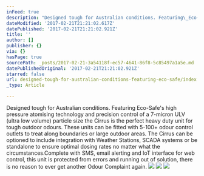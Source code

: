 ```yaml
---
inFeed: true
description: "Designed tough for Australian conditions. Featuring\_Eco-Safe's\_high pressure atomising technology and\_precision control of a 7-micron ULV (ultra low volume) particle size\_the Cirrus is the perfect heavy duty unit for tough outdoor odours.\_These units can be fitted with 5-100+ odour control outlets to treat along boundaries or large outdoor areas. The Cirrus can be optioned to include integration with Weather Stations, SCADA systems or be standalone to ensure optimal dosing rates no matter what the circumstances.Complete with SMS, email alerting and IoT interface for web control, this unit is protected from errors and running out of solution, there is no reason to ever get another Odour Complaint again."
dateModified: '2017-02-21T21:21:02.617Z'
datePublished: '2017-02-21T21:21:02.921Z'
title: ''
author: []
publisher: {}
via: {}
hasPage: true
sourcePath: _posts/2017-02-21-3a54118f-ec57-4641-86f8-5c85497a1a5e.md
datePublishedOriginal: '2017-02-21T21:21:02.921Z'
starred: false
url: designed-tough-for-australian-conditions-featuring-eco-safe/index.html
_type: Article

---
```

Designed tough for Australian conditions. Featuring Eco-Safe's high pressure atomising technology and precision control of a 7-micron ULV (ultra low volume) particle size the Cirrus is the perfect heavy duty unit for tough outdoor odours. These units can be fitted with 5-100+ odour control outlets to treat along boundaries or large outdoor areas. The Cirrus can be optioned to include integration with Weather Stations, SCADA systems or be standalone to ensure optimal dosing rates no matter what the circumstances.Complete with SMS, email alerting and IoT interface for web control, this unit is protected from errors and running out of solution, there is no reason to ever get another Odour Complaint again.
![](https://the-grid-user-content.s3-us-west-2.amazonaws.com/cbfb4fc7-9f5b-4834-80e2-bafb16eb7e93.png)
![](https://the-grid-user-content.s3-us-west-2.amazonaws.com/5fda2597-6d60-4dd2-8b28-712a32f4d438.png)
![](https://the-grid-user-content.s3-us-west-2.amazonaws.com/57e9fd5b-8245-4ab9-88cf-40cecbb905c6.png)
